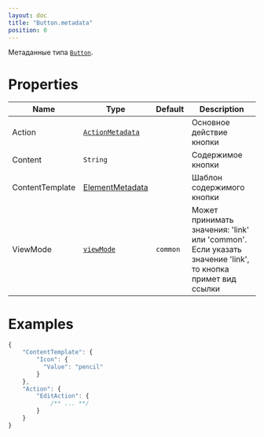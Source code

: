 ```yaml
---
layout: doc
title: "Button.metadata"
position: 0
---
```


Метаданные типа [`Button`](../).

# Properties

|Name|Type|Default|Description|
|----|----|----|-----------|
|Action|[`ActionMetadata`](../../../Core/Actions/Action.metadata/)| |Основное действие кнопки|
|Content|`String`| |Содержимое кнопки|
|ContentTemplate|[ElementMetadata](../../../Core/Elements/Element/Element.metadata/)| |Шаблон содержимого кнопки|
|ViewMode|[`viewMode`](../../Core/viewMode/)|`common`|Может принимать значения: 'link' или 'common'. Если указать значение 'link', то кнопка примет вид ссылки|

# Examples

```js
{
	"ContentTemplate": {
		"Icon": {
		  "Value": "pencil"
		}
	},
	"Action": {
		"EditAction": {
			/** ... **/
		}
	}
}
```